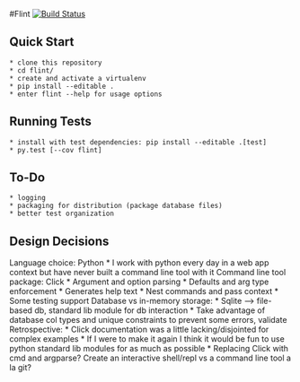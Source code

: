 #Flint [![Build Status](https://travis-ci.org/jdibiccari/flint.svg?branch=master)](https://travis-ci.org/jdibiccari/flint)

Quick Start
------------
    * clone this repository
    * cd flint/
    * create and activate a virtualenv
    * pip install --editable .
    * enter flint --help for usage options


Running Tests
------------
	* install with test dependencies: pip install --editable .[test]
	* py.test [--cov flint]


To-Do
------------
	* logging
	* packaging for distribution (package database files)
	* better test organization


Design Decisions
------------
Language choice: Python
	* I work with python every day in a web app context but have never built a command line tool with it
Command line tool package: Click
	* Argument and option parsing
	* Defaults and arg type enforcement
	* Generates help text
	* Nest commands and pass context
	* Some testing support
Database vs in-memory storage:
	* Sqlite --> file-based db, standard lib module for db interaction
	* Take advantage of database col types and unique constraints to prevent some errors, validate
Retrospective:
	* Click documentation was a little lacking/disjointed for complex examples
	* If I were to make it again I think it would be fun to use python standard lib modules for as much as possible
		* Replacing Click with cmd and argparse? Create an interactive shell/repl vs a command line tool a la git?